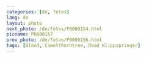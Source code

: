 ```yaml
---
categories: [de, fotos]
lang: de
layout: photo
next_photo: /de/fotos/P0000154.html
picname: P0000157
prev_photo: /de/fotos/P0000156.html
tags: [Blood, Camelthorntree, Dead Klippspringer]
---
```

